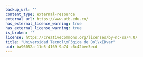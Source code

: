 ```yaml
---
backup_url: ''
content_type: external-resource
external_url: https://www.utb.edu.co/
has_external_licence_warning: true
has_external_license_warning: true
is_broken: ''
license: https://creativecommons.org/licenses/by-nc-sa/4.0/
title: "Universidad Tecnol\xF3gica de Bol\xEDvar"
uid: ba96052a-11e5-4169-9a74-c6c42bee5ecd
---
```

